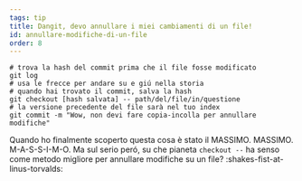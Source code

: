 ```yaml
---
tags: tip
title: Dangit, devo annullare i miei cambiamenti di un file!
id: annullare-modifiche-di-un-file
order: 8
---
```


```git
# trova la hash del commit prima che il file fosse modificato
git log
# usa le frecce per andare su e giú nella storia
# quando hai trovato il commit, salva la hash
git checkout [hash salvata] -- path/del/file/in/questione
# la versione precedente del file sarà nel tuo index
git commit -m "Wow, non devi fare copia-incolla per annullare modifiche"
```

Quando ho finalmente scoperto questa cosa è stato il MASSIMO. MASSIMO. M-A-S-S-I-M-O. Ma sul serio peró, su che pianeta `checkout --` ha senso come metodo migliore per annullare modifiche su un file? :shakes-fist-at-linus-torvalds: